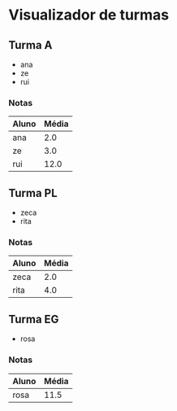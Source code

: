 
# Visualizador de turmas
## Turma A
* ana
* ze
* rui
### Notas
| Aluno | Média |
| ----- | ----- |
|ana|2.0|
|ze|3.0|
|rui|12.0|
## Turma PL
* zeca
* rita
### Notas
| Aluno | Média |
| ----- | ----- |
|zeca|2.0|
|rita|4.0|
## Turma EG
* rosa
### Notas
| Aluno | Média |
| ----- | ----- |
|rosa|11.5|

